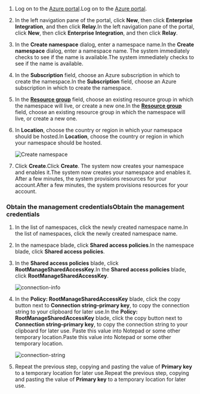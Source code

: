 1. <span data-ttu-id="fd4ab-101">Log on to the [Azure portal][Azure portal].</span><span class="sxs-lookup"><span data-stu-id="fd4ab-101">Log on to the [Azure portal][Azure portal].</span></span>
2. <span data-ttu-id="fd4ab-102">In the left navigation pane of the portal, click **New**, then click **Enterprise Integration**, and then click **Relay**.</span><span class="sxs-lookup"><span data-stu-id="fd4ab-102">In the left navigation pane of the portal, click **New**, then click **Enterprise Integration**, and then click **Relay**.</span></span>
3. <span data-ttu-id="fd4ab-103">In the **Create namespace** dialog, enter a namespace name.</span><span class="sxs-lookup"><span data-stu-id="fd4ab-103">In the **Create namespace** dialog, enter a namespace name.</span></span> <span data-ttu-id="fd4ab-104">The system immediately checks to see if the name is available.</span><span class="sxs-lookup"><span data-stu-id="fd4ab-104">The system immediately checks to see if the name is available.</span></span>
4. <span data-ttu-id="fd4ab-105">In the **Subscription** field, choose an Azure subscription in which to create the namespace.</span><span class="sxs-lookup"><span data-stu-id="fd4ab-105">In the **Subscription** field, choose an Azure subscription in which to create the namespace.</span></span>
5. <span data-ttu-id="fd4ab-106">In the **[Resource group](../articles/azure-resource-manager/resource-group-portal.md)** field, choose an existing resource group in which the namespace will live, or create a new one.</span><span class="sxs-lookup"><span data-stu-id="fd4ab-106">In the **[Resource group](../articles/azure-resource-manager/resource-group-portal.md)** field, choose an existing resource group in which the namespace will live, or create a new one.</span></span>      
6. <span data-ttu-id="fd4ab-107">In **Location**, choose the country or region in which your namespace should be hosted.</span><span class="sxs-lookup"><span data-stu-id="fd4ab-107">In **Location**, choose the country or region in which your namespace should be hosted.</span></span>
   
    ![Create namespace][create-namespace]
7. <span data-ttu-id="fd4ab-109">Click **Create**.</span><span class="sxs-lookup"><span data-stu-id="fd4ab-109">Click **Create**.</span></span> <span data-ttu-id="fd4ab-110">The system now creates your namespace and enables it.</span><span class="sxs-lookup"><span data-stu-id="fd4ab-110">The system now creates your namespace and enables it.</span></span> <span data-ttu-id="fd4ab-111">After a few minutes, the system provisions resources for your account.</span><span class="sxs-lookup"><span data-stu-id="fd4ab-111">After a few minutes, the system provisions resources for your account.</span></span>

### <a name="obtain-the-management-credentials"></a><span data-ttu-id="fd4ab-112">Obtain the management credentials</span><span class="sxs-lookup"><span data-stu-id="fd4ab-112">Obtain the management credentials</span></span>
1. <span data-ttu-id="fd4ab-113">In the list of namespaces, click the newly created namespace name.</span><span class="sxs-lookup"><span data-stu-id="fd4ab-113">In the list of namespaces, click the newly created namespace name.</span></span>
2. <span data-ttu-id="fd4ab-114">In the namespace blade, click **Shared access policies**.</span><span class="sxs-lookup"><span data-stu-id="fd4ab-114">In the namespace blade, click **Shared access policies**.</span></span>
3. <span data-ttu-id="fd4ab-115">In the **Shared access policies** blade, click **RootManageSharedAccessKey**.</span><span class="sxs-lookup"><span data-stu-id="fd4ab-115">In the **Shared access policies** blade, click **RootManageSharedAccessKey**.</span></span>
   
    ![connection-info][connection-info]
4. <span data-ttu-id="fd4ab-117">In the **Policy: RootManageSharedAccessKey** blade, click the copy button next to **Connection string–primary key**, to copy the connection string to your clipboard for later use.</span><span class="sxs-lookup"><span data-stu-id="fd4ab-117">In the **Policy: RootManageSharedAccessKey** blade, click the copy button next to **Connection string–primary key**, to copy the connection string to your clipboard for later use.</span></span> <span data-ttu-id="fd4ab-118">Paste this value into Notepad or some other temporary location.</span><span class="sxs-lookup"><span data-stu-id="fd4ab-118">Paste this value into Notepad or some other temporary location.</span></span>
   
    ![connection-string][connection-string]

5. <span data-ttu-id="fd4ab-120">Repeat the previous step, copying and pasting the value of **Primary key** to a temporary location for later use.</span><span class="sxs-lookup"><span data-stu-id="fd4ab-120">Repeat the previous step, copying and pasting the value of **Primary key** to a temporary location for later use.</span></span>  

<!--Image references-->

[create-namespace]: https://docstestmedia1.blob.core.windows.net/azure-media/includes/media/relay-create-namespace-portal/create-namespace.png
[connection-info]: https://docstestmedia1.blob.core.windows.net/azure-media/includes/media/relay-create-namespace-portal/connection-info.png
[connection-string]: https://docstestmedia1.blob.core.windows.net/azure-media/includes/media/relay-create-namespace-portal/connection-string.png
[Azure portal]: https://portal.azure.com



